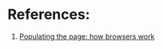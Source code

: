 
# References:

1. [Populating the page: how browsers work](https://developer.mozilla.org/en-US/docs/Web/Performance/How_browsers_work)